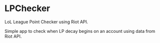 LPChecker
=========

LoL League Point Checker using Riot API.

Simple app to check when LP decay begins on an account using data from Riot API.
